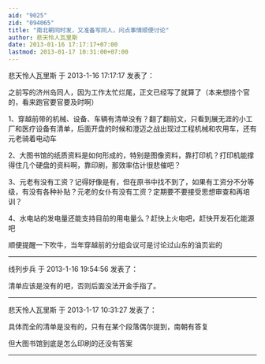 ```yaml
---
aid: "9025"
zid: "094065"
title: "南北朝同时发，又准备写同人，问点事情顺便讨论"
author: 悲天怜人瓦里斯
date: 2013-01-16 17:17:17+07:00
lastmod: 2013-01-17 10:31:00+07:00
---
```


悲天怜人瓦里斯 于 2013-1-16 17:17:17 发表了：

之前写的济州岛同人，因为工作太忙烂尾，正文已经写了就算了（本来想捞个官的，看来跑官要官要及时啊）

1、穿越前带的机械、设备、车辆有清单没有？翻了翻前文，只看到展无涯的小工厂和医疗设备有清单，后面开盘的时候和澄迈之战出现过工程机械和农用车，还有元老骑着电动车

2、大图书馆的纸质资料是如何形成的，特别是图像资料，靠打印机？打印机能撑得住几个硬盘的资料啊，靠印刷，那效率估计很悲催吧？

3、元老有没有工资？记得好像是有，但在原书中找不到了，如果有工资分不分等级，有没有各种补贴？元老的女仆有没有工资？定期要不要接受思想审查和再培训？

4、水电站的发电量还能支持目前的用电量么？赶快上火电吧，赶快开发石化能源吧

顺便提醒一下吹牛，当年穿越前的分组会议可是讨论过山东的油页岩的

---

线列步兵 于 2013-1-16 19:54:56 发表了：

清单应该是没有的吧，否则后面没法开金手指了。

---

悲天怜人瓦里斯 于 2013-1-17 10:31:27 发表了：

具体而全的清单是没有的，只有在某个段落偶尔提到，南朝有答复

但大图书馆到底是怎么印刷的还没有答案

---
